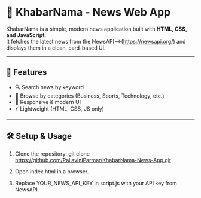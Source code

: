 # 📰 KhabarNama - News Web App

KhabarNama is a simple, modern news application built with **HTML, CSS, and JavaScript**.  
It fetches the latest news from the NewsAPI-->(https://newsapi.org/) and displays them in a clean, card-based UI.  

---

## 🚀 Features
- 🔍 Search news by keyword  
- 📂 Browse by categories (Business, Sports, Technology, etc.)  
- 📱 Responsive & modern UI  
- ⚡ Lightweight (HTML, CSS, JS only)

---

## 🛠️ Setup & Usage
1. Clone the repository:
   git clone https://github.com/PallaviniParmar/KhabarNama-News-App.git
2. Open index.html in a browser.

 3. Replace YOUR_NEWS_API_KEY in script.js with your API key from NewsAPI.

